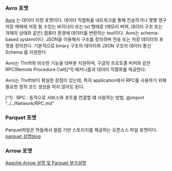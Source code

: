 ### Avro 포맷

[Avro](http://www-01.ibm.com/software/data/infosphere/hadoop/avro/) 는 데이터 저장 포맷이다.
데이터 직렬화를 네트워크를 통해 전송하거나 몇몇 영구 저장 매체에 저장 될 수있는 바이너리 또는 txt 형태로 (메모리 버퍼, 데이터 구조 또는 개체의 상태와 같은) 컴퓨터 환경에 데이터를 변환하는 tool이다.
Avro는 schema-based system이다.
JSON을 이용해서 구조를 정의하며
전송 또는 저장 데이터의 포맷을 정의한다.
기본적으로 binary 구조의 데이터와 JSON 구조의 데이터 통신 Schema 를 지원한다

Avro는 Thrift와 비슷한 기능을 대부분 지원하며, 구글의 프로토콜 버퍼와 같은 RPC(Remote Procedure Call)[^1] 메커니즘과 데이터 직렬화를 제공한다.

Avro는 Thrift보다 확실한 장점이 있는데, 특히 application에서 RPC를 사용하기 위해 필요한 정적 코드 생성을 하지 않아도 된다.

[^1] : RPC : 동적으로 서비스와 포트를 연결할 떄 사용하는 방법.
@import "../../Network/RPC.md"


### Parquet 포맷

Parquet파일은 하둡에서 컬럼 기반 스토리지를 제공하는 오픈소스 파일 포맷이다.
[parquet 설명blog](http://myownopinions.tistory.com/2)


### Arrow 포맷

[Apache Arrow 설명 및 Parquet 부가설명](http://www.hanbit.co.kr/media/channel/view.html?cms_code=CMS9615655185)